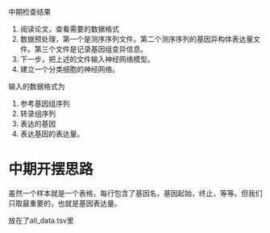 中期检查结果

1. 阅读论文，查看需要的数据格式
2. 数据预处理，第一个是测序序列文件。第二个测序序列的基因异构体表达量文件。第三个文件是记录基因组变异信息。
3. 下一步，把上述的文件输入神经网络模型。
4. 建立一个分类细胞的神经网络。

输入的数据格式为

1. 参考基因组序列
2. 转录组序列
3. 表达的基因
4. 表达基因的表达量。

# 中期开摆思路

虽然一个样本就是一个表格，每行包含了基因名，基因起始，终止，等等。但我们只取最重要的，也就是基因表达量。

放在了all_data.tsv里

